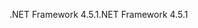 <span data-ttu-id="5a65a-101">.NET Framework 4.5.1</span><span class="sxs-lookup"><span data-stu-id="5a65a-101">.NET Framework 4.5.1</span></span>